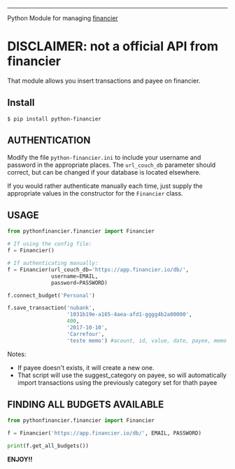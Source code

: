 ---------
Python Module for managing [financier](https://financier.io/)

DISCLAIMER: not a official API from financier
============

That module allows you insert transactions and payee on financier.

Install
------------------
```console
$ pip install python-financier
```

AUTHENTICATION
--------------
Modify the file `python-financier.ini` to include your username and
password in the appropriate places. The `url_couch_db` parameter should
correct, but can be changed if your database is located elsewhere.

If you would rather authenticate manually each time, just
supply the appropriate values in the constructor for the `Financier`
class.


USAGE
----------------

```python
from pythonfinancier.financier import Financier

# If using the config file:
f = Financier()

# If authenticating manually:
f = Financier(url_couch_db='https://app.financier.io/db/',
              username=EMAIL,
              password=PASSWORD)

f.connect_budget('Personal')

f.save_transaction('nubank',
                   '1031b19e-a165-4aea-afd1-gggg4b2a00000',
                   400,
                   '2017-10-10',
                   'Carrefour',
                   'teste memo') #acount, id, value, date, payee, memo

```

Notes: 
- If payee doesn't exists, it will create a new one.
- That script will use the suggest_category on payee, so will automatically import transactions using the previously category set for thath payee

FINDING ALL BUDGETS AVAILABLE
----------------


```python
from pythonfinancier.financier import Financier

f = Financier('https://app.financier.io/db/', EMAIL, PASSWORD)

print(f.get_all_budgets())


```

**ENJOY!!**
